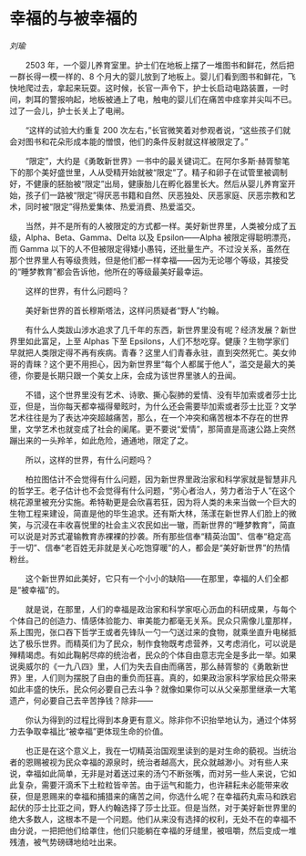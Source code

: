 # 幸福的与被幸福的

*刘瑜*

　　2503 年，一个婴儿养育室里。护士们在地板上摆了一堆图书和鲜花，然后把一群长得一模一样的、8 个月大的婴儿放到了地板上。婴儿们看到图书和鲜花，飞快地爬过去，拿起来玩耍。这时候，长官一声令下，护士长启动电路装置，一时间，刺耳的警报响起，地板被通上了电，触电的婴儿们在痛苦中痉挛并尖叫不已。过了一会儿，护士长关上了电闸。

　　“这样的试验大约重复 200 次左右，”长官微笑着对参观者说，“这些孩子们就会对图书和花朵形成本能的憎恨，他们的条件反射就这样被限定了。”

　　“限定”，大约是《勇敢新世界》一书中的最关键词汇。在阿尔多斯·赫胥黎笔下的那个美好盛世里，人从受精开始就被“限定”了。精子和卵子在试管里被调制好，不健康的胚胎被“限定”出局，健康胎儿在孵化器里长大。然后从婴儿养育室开始，孩子们一路被“限定”得厌恶书籍和自然、厌恶独处、厌恶家庭、厌恶宗教和艺术，同时被“限定”得热爱集体、热爱消费、热爱滥交。

　　当然，并不是所有的人被限定的方式都一样。美好新世界里，人类被分成了五级，Alpha、Beta、Gamma、Delta 以及 Epsilon——Alpha 被限定得聪明漂亮，而 Gamma 以下的人不但被限定得矮小愚钝，还批量生产。不过没关系，虽然在那个世界里人有等级贵贱，但是他们都一样幸福——因为无论哪个等级，其接受的“睡梦教育”都会告诉他，他所在的等级最美好最幸运。

　　这样的世界，有什么问题吗？

　　美好新世界的首长穆斯塔法，这样问质疑者“野人”约翰。

　　有什么人类跋山涉水追求了几千年的东西，新世界里没有呢？经济发展？新世界里如此富足，上至 Alphas 下至 Epsilons，人们不愁吃穿。健康？生物学家们早就把人类限定得不再有疾病。青春？这里人们青春永驻，直到突然死亡。美女帅哥的青睐？这个更不用担心，因为新世界里“每个人都属于他人”，滥交是最大的美德，你要是长期只跟一个美女上床，会成为该世界里骇人的丑闻。

　　不错，这个世界里没有艺术、诗歌、撕心裂肺的爱情、没有毕加索或者莎士比亚，但是，当你每天都幸福得晕眩时，为什么还会需要毕加索或者莎士比亚？文学艺术往往是为了表达冲突超越痛苦，那么，在一个冲突和痛苦根本不存在的世界里，文学艺术也就变成了社会的阑尾。更不要说“爱情”，那简直是高速公路上突然蹦出来的一头羚羊，如此危险，通通地，限定了之。

　　所以，这样的世界，有什么问题吗？

　　柏拉图估计不会觉得有什么问题，因为新世界里政治家和科学家就是智慧非凡的哲学王。老子估计也不会觉得有什么问题，“劳心者治人，劳力者治于人”在这个桃花源里被充分实施。希特勒更是会欣喜若狂，因为将人类的未来当做一个巨大的生物工程来建设，简直是他的毕生追求。还有斯大林，荡漾在新世界人们脸上的微笑，与沉浸在丰收喜悦里的社会主义农民如出一辙，而新世界的“睡梦教育”，简直可以说是对苏式灌输教育赤裸裸的抄袭。所有那些信奉“精英治国”、信奉“稳定高于一切”、信奉“老百姓无非就是关心吃饱穿暖”的人，都会是“美好新世界”的热情粉丝。

　　这个新世界如此美好，它只有一个小小的缺陷——在那里，幸福的人们全都是“被幸福”的。

　　就是说，在那里，人们的幸福是政治家和科学家呕心沥血的科研成果，与每个个体自己的创造力、情感体验能力、审美能力都毫无关系。民众只需像儿童那样，系上围兜，张口吞下哲学王或者先锋队一勺一勺送过来的食物，就乘坐直升电梯抵达了极乐世界。而精英们为了民众，制作食物既考虑营养，又考虑消化，可以说是殚精竭虑。有如此鞠躬尽瘁的统治者，民众的个体自由意志完全是多此一举。如果说奥威尔的《一九八四》里，人们为失去自由而痛苦，那么赫胥黎的《勇敢新世界》里，人们则为摆脱了自由的重负而狂喜。真的，如果政治家科学家给民众带来如此丰盛的快乐，民众何必要自己去斗争？就像如果你可以从父亲那里继承一大笔遗产，何必要自己去辛苦挣钱？除非——

　　你认为得到的过程比得到本身更有意义。除非你不识抬举地认为，通过个体努力去争取幸福比“被幸福”更体现生命的价值。

　　也正是在这个意义上，我在一切精英治国观里读到的是对生命的藐视。当统治者的恩赐被视为民众幸福的源泉时，统治者越高大，民众就越渺小。对有些人来说，幸福如此简单，无非是对着送过来的汤勺不断张嘴，而对另一些人来说，它如此复杂，需要汗滴禾下土粒粒皆辛苦。由于运气和能力，也许耕耘未必能带来收获，但是恩赐来的幸福和捕猎来的痛苦之间，你选什么呢？在幸福药丸索马和跌宕起伏的莎士比亚之间，野人约翰选择了莎士比亚。但是当然，对于美好新世界里的绝大多数人，这根本不是一个问题。他们从来没有选择的权利，无处不在的幸福不由分说，一把把他们给罩住，他们只能躺在幸福的牙缝里，被咀嚼，然后变成一堆残渣，被气势磅礴地给吐出来。